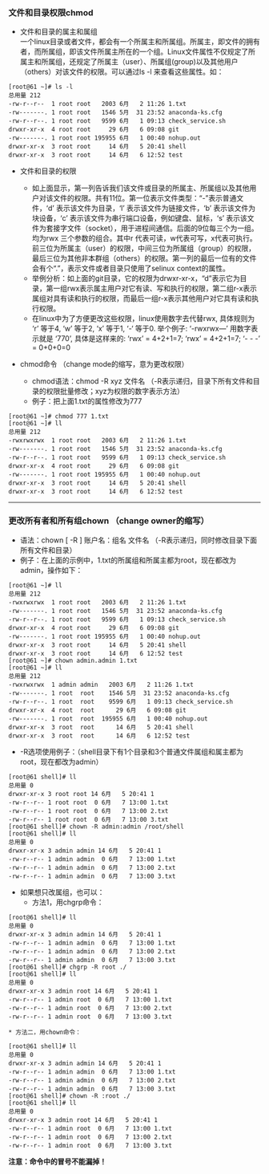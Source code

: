 ### 文件和目录权限chmod  
* 文件和目录的属主和属组  
一个linux目录或者文件，都会有一个所属主和所属组。所属主，即文件的拥有者，而所属组，即该文件所属主所在的一个组。Linux文件属性不仅规定了所属主和所属组，还规定了所属主（user）、所属组(group)以及其他用户（others）对该文件的权限。可以通过ls -l 来查看这些属性。如：  
```
[root@61 ~]# ls -l
总用量 212
-rw-r--r--  1 root root   2003 6月   2 11:26 1.txt
-rw-------. 1 root root   1546 5月  31 23:52 anaconda-ks.cfg
-rw-r--r--. 1 root root   9599 6月   1 09:13 check_service.sh
drwxr-xr-x  4 root root     29 6月   6 09:08 git
-rw-------. 1 root root 195955 6月   1 00:40 nohup.out
drwxr-xr-x  3 root root     14 6月   5 20:41 shell
drwxr-xr-x  3 root root     14 6月   6 12:52 test
```  
* 文件和目录的权限  
	* 如上面显示，第一列告诉我们该文件或目录的所属主、所属组以及其他用户对该文件的权限。共有11位。第一位表示文件类型：“-”表示普通文件，‘d’ 表示该文件为目录，‘l’ 表示该文件为链接文件，‘b’ 表示该文件为块设备，‘c’ 表示该文件为串行端口设备，例如键盘、鼠标，‘s’ 表示该文件为套接字文件（socket），用于进程间通信。后面的9位每三个为一组。均为rwx 三个参数的组合。其中r 代表可读，w代表可写，x代表可执行。前三位为所属主（user）的权限，中间三位为所属组（group）的权限，最后三位为其他非本群组（others）的权限。第一列的最后一位有的文件会有个“.”，表示文件或者目录只使用了selinux context的属性。  
	* 举例分析：如上面的git目录，它的权限为drwxr-xr-x，“d”表示它为目录，第一组rwx表示属主用户对它有读、写和执行的权限，第二组r-x表示属组对具有读和执行的权限，而最后一组r-x表示其他用户对它具有读和执行权限。
	* 在linux中为了方便更改这些权限，linux使用数字去代替rwx, 具体规则为 ‘r’ 等于4, ‘w’ 等于2, ‘x’ 等于1, ‘-‘ 等于0. 举个例子: ‘-rwxrwx—’ 用数字表示就是 ‘770’, 具体是这样来的: ‘rwx’ = 4+2+1=7; ‘rwx’ = 4+2+1=7; ‘- - -’ = 0+0+0=0  

* chmod命令 （change mode的缩写，意为更改权限） 

	* chmod语法：chmod -R xyz 文件名    （-R表示递归，目录下所有文件和目录的权限批量修改；xyz为权限的数字表示方法）  
	* 例子：把上面1.txt的属性修改为777  
```
[root@61 ~]# chmod 777 1.txt
[root@61 ~]# ll
总用量 212
-rwxrwxrwx  1 root root   2003 6月   2 11:26 1.txt
-rw-------. 1 root root   1546 5月  31 23:52 anaconda-ks.cfg
-rw-r--r--. 1 root root   9599 6月   1 09:13 check_service.sh
drwxr-xr-x  4 root root     29 6月   6 09:08 git
-rw-------. 1 root root 195955 6月   1 00:40 nohup.out
drwxr-xr-x  3 root root     14 6月   5 20:41 shell
drwxr-xr-x  3 root root     14 6月   6 12:52 test  
```  
----------------------------------------------------------------------
### 更改所有者和所有组chown （change owner的缩写）
* 语法：chown [ -R ] 账户名：组名 文件名 （-R表示递归，同时修改目录下面所有文件和目录）  
* 例子：在上面的示例中，1.txt的所属组和所属主都为root，现在都改为admin，操作如下：    
```  
[root@61 ~]# ll
总用量 212
-rwxrwxrwx  1 root root   2003 6月   2 11:26 1.txt
-rw-------. 1 root root   1546 5月  31 23:52 anaconda-ks.cfg
-rw-r--r--. 1 root root   9599 6月   1 09:13 check_service.sh
drwxr-xr-x  4 root root     29 6月   6 09:08 git
-rw-------. 1 root root 195955 6月   1 00:40 nohup.out
drwxr-xr-x  3 root root     14 6月   5 20:41 shell
drwxr-xr-x  3 root root     14 6月   6 12:52 test
[root@61 ~]# chown admin.admin 1.txt
[root@61 ~]# ll
总用量 212
-rwxrwxrwx  1 admin admin   2003 6月   2 11:26 1.txt
-rw-------. 1 root  root    1546 5月  31 23:52 anaconda-ks.cfg
-rw-r--r--. 1 root  root    9599 6月   1 09:13 check_service.sh
drwxr-xr-x  4 root  root      29 6月   6 09:08 git
-rw-------. 1 root  root  195955 6月   1 00:40 nohup.out
drwxr-xr-x  3 root  root      14 6月   5 20:41 shell
drwxr-xr-x  3 root  root      14 6月   6 12:52 test  
```  

* -R选项使用例子：（shell目录下有1个目录和3个普通文件属组和属主都为root，现在都改为admin）  
```
[root@61 shell]# ll
总用量 0
drwxr-xr-x 3 root root 14 6月   5 20:41 1
-rw-r--r-- 1 root root  0 6月   7 13:00 1.txt
-rw-r--r-- 1 root root  0 6月   7 13:00 2.txt
-rw-r--r-- 1 root root  0 6月   7 13:00 3.txt
[root@61 shell]# chown -R admin:admin /root/shell
[root@61 shell]# ll
总用量 0
drwxr-xr-x 3 admin admin 14 6月   5 20:41 1
-rw-r--r-- 1 admin admin  0 6月   7 13:00 1.txt
-rw-r--r-- 1 admin admin  0 6月   7 13:00 2.txt
-rw-r--r-- 1 admin admin  0 6月   7 13:00 3.txt
```  
* 如果想只改属组，也可以：  
	* 方法1，用chgrp命令：  
```
[root@61 shell]# ll
总用量 0
drwxr-xr-x 3 admin admin 14 6月   5 20:41 1
-rw-r--r-- 1 admin admin  0 6月   7 13:00 1.txt
-rw-r--r-- 1 admin admin  0 6月   7 13:00 2.txt
-rw-r--r-- 1 admin admin  0 6月   7 13:00 3.txt
[root@61 shell]# chgrp -R root ./
[root@61 shell]# ll
总用量 0
drwxr-xr-x 3 admin root 14 6月   5 20:41 1
-rw-r--r-- 1 admin root  0 6月   7 13:00 1.txt
-rw-r--r-- 1 admin root  0 6月   7 13:00 2.txt
-rw-r--r-- 1 admin root  0 6月   7 13:00 3.txt  

```  

	* 方法二，用chown命令：
``` 
[root@61 shell]# ll
总用量 0
drwxr-xr-x 3 admin admin 14 6月   5 20:41 1
-rw-r--r-- 1 admin admin  0 6月   7 13:00 1.txt
-rw-r--r-- 1 admin admin  0 6月   7 13:00 2.txt
-rw-r--r-- 1 admin admin  0 6月   7 13:00 3.txt
[root@61 shell]# chown -R :root ./
[root@61 shell]# ll
总用量 0
drwxr-xr-x 3 admin root 14 6月   5 20:41 1
-rw-r--r-- 1 admin root  0 6月   7 13:00 1.txt
-rw-r--r-- 1 admin root  0 6月   7 13:00 2.txt
-rw-r--r-- 1 admin root  0 6月   7 13:00 3.txt
```  
**注意：命令中的冒号不能漏掉！**  



 



